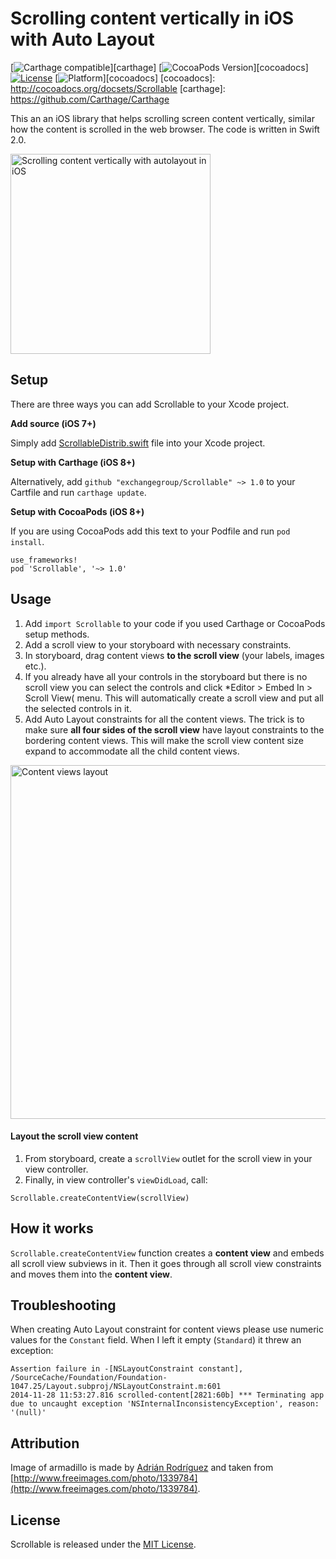 # Scrolling content vertically in iOS with Auto Layout

[![Carthage compatible](https://img.shields.io/badge/Carthage-compatible-4BC51D.svg?style=flat)][carthage]
[![CocoaPods Version](https://img.shields.io/cocoapods/v/Scrollable.svg?style=flat)][cocoadocs]
[![License](https://img.shields.io/cocoapods/l/Scrollable.svg?style=flat)](LICENSE)
[![Platform](https://img.shields.io/cocoapods/p/Scrollable.svg?style=flat)][cocoadocs]
[cocoadocs]: http://cocoadocs.org/docsets/Scrollable
[carthage]: https://github.com/Carthage/Carthage


This an an iOS library that helps scrolling screen content vertically, similar how the content is scrolled in the web browser. The code is written in Swift 2.0.

<img src='https://raw.githubusercontent.com/exchangegroup/scrollable-content-ios/master/graphics/scrolling-content-vertically-autolayout-ios.png' width='320' alt='Scrolling content vertically with autolayout in iOS'>


## Setup

There are three ways you can add Scrollable to your Xcode project.

**Add source (iOS 7+)**

Simply add [ScrollableDistrib.swift](https://github.com/exchangegroup/Scrollable/blob/master/Distrib/ScrollableDistrib.swift) file into your Xcode project.

**Setup with Carthage (iOS 8+)**

Alternatively, add `github "exchangegroup/Scrollable" ~> 1.0` to your Cartfile and run `carthage update`.

**Setup with CocoaPods (iOS 8+)**

If you are using CocoaPods add this text to your Podfile and run `pod install`.

    use_frameworks!
    pod 'Scrollable', '~> 1.0'

## Usage


1. Add `import Scrollable` to your code if you used Carthage or CocoaPods setup methods.
1. Add a scroll view to your storyboard with necessary constraints.
1. In storyboard, drag content views **to the scroll view** (your labels, images etc.).
1. If you already have all your controls in the storyboard but there is no scroll view you can select the controls and click *Editor > Embed In > Scroll View( menu. This will automatically create a scroll view and put all the selected controls in it.
1. Add Auto Layout constraints for all the content views. The trick is to make sure **all four sides of the scroll view** have layout constraints to the bordering content views. This will make the scroll view content size expand to accommodate all the child content views.


<img src='https://raw.githubusercontent.com/exchangegroup/Scrollable/master/graphics/content_views_with_constraints.png' width='566' alt='Content views layout'>

#### Layout the scroll view content

1. From storyboard, create a `scrollView` outlet for the scroll view in your view controller.
1. Finally, in view controller's `viewDidLoad`, call:

```
Scrollable.createContentView(scrollView)
```

## How it works

`Scrollable.createContentView` function creates a **content view** and embeds all scroll view subviews in it.
Then it goes through all scroll view constraints and moves them into the **content view**.

## Troubleshooting

When creating Auto Layout constraint for content views please use numeric values for the `Constant` field. When I left it empty (`Standard`) it threw an exception:

```
Assertion failure in -[NSLayoutConstraint constant], /SourceCache/Foundation/Foundation-1047.25/Layout.subproj/NSLayoutConstraint.m:601
2014-11-28 11:53:27.816 scrolled-content[2821:60b] *** Terminating app due to uncaught exception 'NSInternalInconsistencyException', reason: '(null)'
```

## Attribution

Image of armadillo is made by [Adrián Rodríguez](http://www.freeimages.com/profile/neferto) and taken from [http://www.freeimages.com/photo/1339784](http://www.freeimages.com/photo/1339784).

## License

Scrollable is released under the [MIT License](LICENSE).
